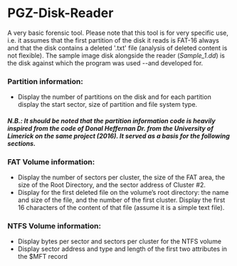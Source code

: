 # PGZ-Disk-Reader
A very basic forensic tool. Please note that this tool is for very specific use, i.e. it assumes that the first partition of the disk it reads is FAT-16 always and that the disk contains a deleted '.txt' file (analysis of deleted content is not flexible). The sample image disk alongside the reader (*Sample_1.dd*) is the disk against which the program was used --and developed for.

### Partition information:
- Display the number of partitions on the disk and for each partition display the start sector, size of partition and file system type.

#### *N.B.: It should be noted that the partition information code is heavily inspired from the code of Donal Heffernan Dr. from the University of Limerick on the same project (2016). It served as a basis for the following sections.*

### FAT Volume information:
- Display the number of sectors per cluster, the size of the FAT area, the size of the Root Directory, and the sector address of Cluster #2.
- Display for the first deleted file on the volume’s root directory: the name and size of the file, and the number of the first cluster. Display the first 16 characters of the content of that file (assume it is a simple text file).

### NTFS Volume information:
- Display bytes per sector and sectors per cluster for the NTFS volume
- Display sector address and type and length of the first two attributes in the $MFT record
